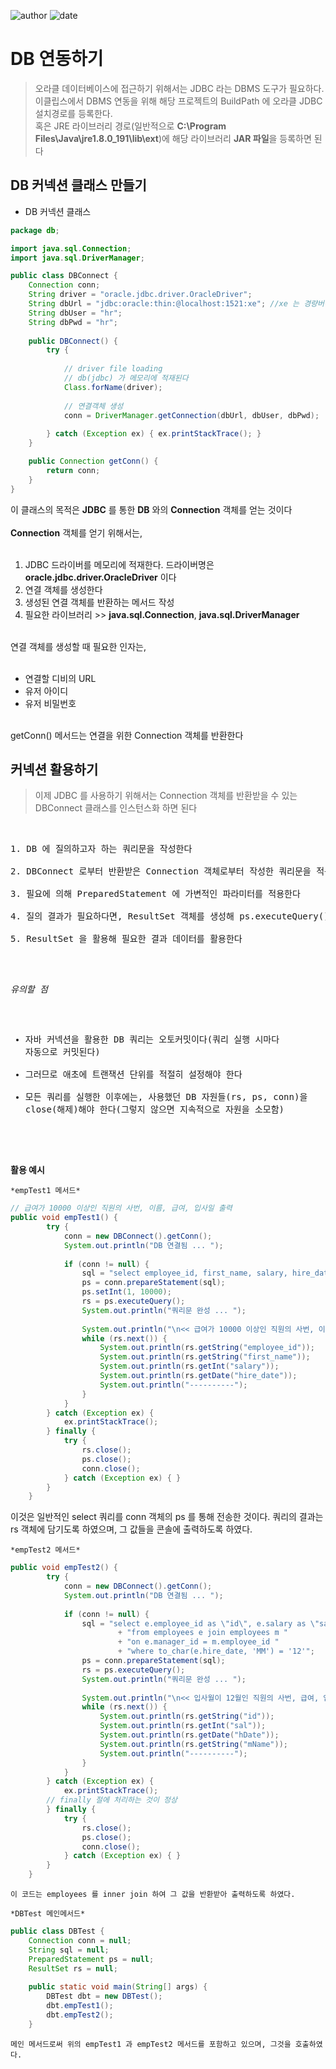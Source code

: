 ﻿
![author](https://img.shields.io/badge/author-daesungRa-lightgray.svg?style=flat-square)
![date](https://img.shields.io/badge/date-181217-lightgray.svg?style=flat-square)

# DB 연동하기

>오라클 데이터베이스에 접근하기 위해서는 JDBC 라는 DBMS 도구가 필요하다.<br>
이클립스에서 DBMS 연동을 위해 해당 프로젝트의 BuildPath 에 오라클 JDBC 설치경로를 등록한다.<br>
혹은 JRE 라이브러리 경로(일반적으로 **C:\Program Files\Java\jre1.8.0_191\lib\ext**)에 해당 라이브러리 **JAR 파일**을 등록하면 된다

## DB 커넥션 클래스 만들기

- DB 커넥션 클래스

```JAVA
package db;

import java.sql.Connection;
import java.sql.DriverManager;

public class DBConnect {
	Connection conn;
	String driver = "oracle.jdbc.driver.OracleDriver";
	String dbUrl = "jdbc:oracle:thin:@localhost:1521:xe"; //xe 는 경량버전, orcl 이 정식버전이다
	String dbUser = "hr";
	String dbPwd = "hr";
	
	public DBConnect() {
		try {
			
			// driver file loading
			// db(jdbc) 가 메모리에 적재된다
			Class.forName(driver);
			
			// 연결객체 생성
			conn = DriverManager.getConnection(dbUrl, dbUser, dbPwd);
			
		} catch (Exception ex) { ex.printStackTrace(); }
	}

	public Connection getConn() {
		return conn;
	}
}
```

이 클래스의 목적은 <strong>JDBC</strong> 를 통한 <strong>DB</strong> 와의 <strong>Connection</strong> 객체를 얻는 것이다<br>
<br><strong>Connection</strong> 객체를 얻기 위해서는,<br><br>
1. JDBC 드라이버를 메모리에 적재한다. 드라이버명은 **oracle.jdbc.driver.OracleDriver** 이다
2. 연결 객체를 생성한다
3. 생성된 연결 객체를 반환하는 메서드 작성
4. 필요한 라이브러리 >> **java.sql.Connection**, **java.sql.DriverManager**

<br>연결 객체를 생성할 때 필요한 인자는,<br><br>
- 연결할 디비의 URL
- 유저 아이디
- 유저 비밀번호

<br> getConn() 메서드는 연결을 위한 Connection 객체를 반환한다


## 커넥션 활용하기

>이제 JDBC 를 사용하기 위해서는 Connection 객체를 반환받을 수 있는 DBConnect 클래스를 인스턴스화 하면 된다
<br>
<pre>
1. DB 에 질의하고자 하는 쿼리문을 작성한다<br>
2. DBConnect 로부터 반환받은 Connection 객체로부터 작성한 쿼리문을 적용한 PreparedStatement 객체를 생성한다<br>
3. 필요에 의해 PreparedStatement 에 가변적인 파라미터를 적용한다<br>
4. 질의 결과가 필요하다면, ResultSet 객체를 생성해 ps.executeQuery() 반환값을 저장한다(일종의 CURSOR 역할)<br>
5. ResultSet 을 활용해 필요한 결과 데이터를 활용한다<br>
</pre>

<br><pre>*유의할 점*<br>
- 자바 커넥션을 활용한 DB 쿼리는 오토커밋이다(쿼리 실행 시마다 자동으로 커밋된다)
- 그러므로 애초에 트랜잭션 단위를 적절히 설정해야 한다
- 모든 쿼리를 실행한 이후에는, 사용했던 DB 자원들(rs, ps, conn)을 close(해제)해야 한다(그렇지 않으면 지속적으로 자원을 소모함)
</pre>
<br>
<strong>활용 예시</strong>

	*empTest1 메서드*

```JAVA
// 급여가 10000 이상인 직원의 사번, 이름, 급여, 입사일 출력
public void empTest1() {
		try {
			conn = new DBConnect().getConn();
			System.out.println("DB 연결됨 ... ");
			
			if (conn != null) {
				sql = "select employee_id, first_name, salary, hire_date from employees where salary >= ?";
				ps = conn.prepareStatement(sql);
				ps.setInt(1, 10000);
				rs = ps.executeQuery();
				System.out.println("쿼리문 완성 ... ");
				
				System.out.println("\n<< 급여가 10000 이상인 직원의 사번, 이름, 급여, 입사일 출력 >>");
				while (rs.next()) {
					System.out.println(rs.getString("employee_id"));
					System.out.println(rs.getString("first_name"));
					System.out.println(rs.getInt("salary"));
					System.out.println(rs.getDate("hire_date"));
					System.out.println("----------");
				}
			}
		} catch (Exception ex) {
			ex.printStackTrace();
		} finally {
			try {
				rs.close();
				ps.close();
				conn.close();
			} catch (Exception ex) { }
		}
	}
```

이것은 일반적인 select 쿼리를 conn 객체의 ps 를 통해 전송한 것이다.
쿼리의 결과는 rs 객체에 담기도록 하였으며, 그 값들을 콘솔에 출력하도록 하였다.

	*empTest2 메서드*
```JAVA
public void empTest2() {
		try {
			conn = new DBConnect().getConn();
			System.out.println("DB 연결됨 ... ");
			
			if (conn != null) {
				sql = "select e.employee_id as \"id\", e.salary as \"sal\", e.hire_date as \"hDate\", m.first_name \"mName\" "
						+ "from employees e join employees m "
						+ "on e.manager_id = m.employee_id "
						+ "where to_char(e.hire_date, 'MM') = '12'";
				ps = conn.prepareStatement(sql);
				rs = ps.executeQuery();
				System.out.println("쿼리문 완성 ... ");
				
				System.out.println("\n<< 입사월이 12월인 직원의 사번, 급여, 입사일, 매니저명 출력 >>");
				while (rs.next()) {
					System.out.println(rs.getString("id"));
					System.out.println(rs.getInt("sal"));
					System.out.println(rs.getDate("hDate"));
					System.out.println(rs.getString("mName"));
					System.out.println("----------");
				}
			}
		} catch (Exception ex) {
			ex.printStackTrace();
		// finally 절에 처리하는 것이 정상
		} finally {
			try {
				rs.close();
				ps.close();
				conn.close();
			} catch (Exception ex) { }
		}
	}
```

	이 코드는 employees 를 inner join 하여 그 값을 반환받아 출력하도록 하였다.

	*DBTest 메인메서드*

```JAVA
public class DBTest {
	Connection conn = null;
	String sql = null;
	PreparedStatement ps = null;
	ResultSet rs = null;
	
	public static void main(String[] args) {
		DBTest dbt = new DBTest();
		dbt.empTest1();
		dbt.empTest2();
	}
```

	메인 메서드로써 위의 empTest1 과 empTest2 메서드를 포함하고 있으며, 그것을 호출하였다.











